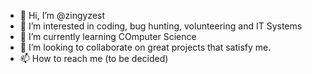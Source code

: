 - 👋 Hi, I’m @zingyzest
- 👀 I’m interested in coding, bug hunting, volunteering and IT Systems
- 🌱 I’m currently learning COmputer Science
- 💞️ I’m looking to collaborate on great projects that satisfy me.
- 📫 How to reach me (to be decided)

<!---
zingyzest/zingyzest is a ✨ special ✨ repository because its `README.md` (this file) appears on your GitHub profile.
You can click the Preview link to take a look at your changes.
--->
